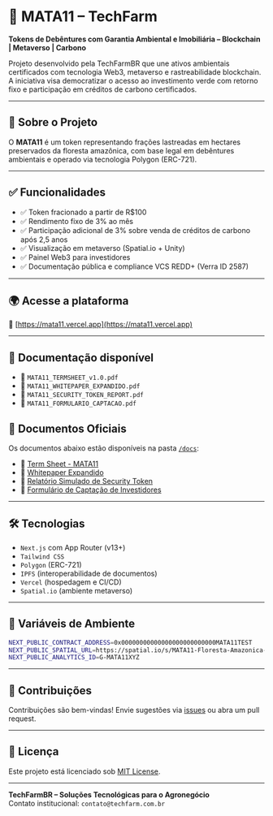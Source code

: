 
# 🌱 MATA11 – TechFarm

**Tokens de Debêntures com Garantia Ambiental e Imobiliária – Blockchain | Metaverso | Carbono**

Projeto desenvolvido pela TechFarmBR que une ativos ambientais certificados com tecnologia Web3, metaverso e rastreabilidade blockchain. A iniciativa visa democratizar o acesso ao investimento verde com retorno fixo e participação em créditos de carbono certificados.

---

## 📌 Sobre o Projeto

O **MATA11** é um token representando frações lastreadas em hectares preservados da floresta amazônica, com base legal em debêntures ambientais e operado via tecnologia Polygon (ERC-721).

---

## ✅ Funcionalidades

- ✅ Token fracionado a partir de R$100
- ✅ Rendimento fixo de 3% ao mês
- ✅ Participação adicional de 3% sobre venda de créditos de carbono após 2,5 anos
- ✅ Visualização em metaverso (Spatial.io + Unity)
- ✅ Painel Web3 para investidores
- ✅ Documentação pública e compliance VCS REDD+ (Verra ID 2587)

---

## 🌍 Acesse a plataforma

🔗 [https://mata11.vercel.app](https://mata11.vercel.app)

---

## 🧾 Documentação disponível

- 📄 `MATA11_TERMSHEET_v1.0.pdf`
- 📘 `MATA11_WHITEPAPER_EXPANDIDO.pdf`
- 🔐 `MATA11_SECURITY_TOKEN_REPORT.pdf`
- 📝 `MATA11_FORMULARIO_CAPTACAO.pdf`


## 📎 Documentos Oficiais

Os documentos abaixo estão disponíveis na pasta [`/docs`](./docs):

- 📄 [Term Sheet - MATA11](./docs/docs_MATA11_TERMSHEET_vFINAL.pdf)
- 📘 [Whitepaper Expandido](./docs/docs_MATA11_WHITEPAPER_EXPANDIDO.pdf)
- 🔐 [Relatório Simulado de Security Token](./docs/docs_MATA11_SECURITY_TOKEN_REPORT.pdf)
- 📝 [Formulário de Captação de Investidores](./docs/docs_MATA11_FORMULARIO_CAPTACAO.pdf)

---

## 🛠 Tecnologias

- `Next.js` com App Router (v13+)
- `Tailwind CSS`
- `Polygon` (ERC-721)
- `IPFS` (interoperabilidade de documentos)
- `Vercel` (hospedagem e CI/CD)
- `Spatial.io` (ambiente metaverso)

---

## 🧩 Variáveis de Ambiente

```bash
NEXT_PUBLIC_CONTRACT_ADDRESS=0x00000000000000000000000000MATA11TEST
NEXT_PUBLIC_SPATIAL_URL=https://spatial.io/s/MATA11-Floresta-Amazonica-Demo
NEXT_PUBLIC_ANALYTICS_ID=G-MATA11XYZ
```

---

## 🤝 Contribuições

Contribuições são bem-vindas! Envie sugestões via [issues](https://github.com/TechFarmBR/mata11/issues) ou abra um pull request.

---

## 📄 Licença

Este projeto está licenciado sob [MIT License](LICENSE).

---

**TechFarmBR – Soluções Tecnológicas para o Agronegócio**  
Contato institucional: `contato@techfarm.com.br`

